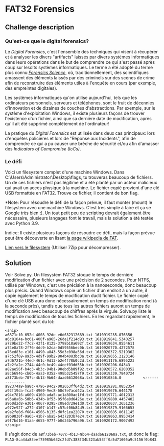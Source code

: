 
# FAT32 Forensics

## Challenge description

### Qu'est-ce que le digital forensics?

Le *Digital Forensics*, c'est l'ensemble des techniques qui visent à récupérer et à analyser les divers "artifacts" laissés par divers systèmes informatiques dans leurs opérations dans le but de comprendre ce qui s'est passé après coup sur lesdits systèmes informatiques. Le terme a été adopté du terme plus connu *[Forensics Science](https://en.wikipedia.org/wiki/Forensic_science)*, où, traditionnellement, des scientifiques amassent des éléments laissés par des criminels sur des scènes de crime afin de reconstruire des éléments utiles à l'enquête en cours (par exemple, des empreintes digitales).

Les systèmes informatiques qu'on utilise aujourd'hui, tels que les ordinateurs personnels, serveurs et téléphones, sont le fruit de décennies d'innovation et de dizaines de couches d'abstractions. Par exemple, sur le système d'exploitation Windows, il existe plusieurs façons de trouver l'existence d'un fichier, ainsi que sa dernière date de modification, après qu'il ait été supprimé complètement de l'ordinateur!

La pratique du *Digital Forensics* est utilisée dans deux cas principaux: lors d'enquêtes policières et lors de "Réponse aux Incidents", afin de comprendre ce qui a pu causer une brèche de sécurité et/ou afin d'amasser des *Indicators of Compromise (IoCs)*.

### Le défi

Voici un filesystem complet d'une machine Windows. Dans C:\Users\Administrator\Desktop\flags, tu trouveras beaucoup de fichiers. Un de ces fichiers n'est pas légitime et a été planté par un acteur malicieux qui avait un accès physique à la machine. Le fichier copié provient d'une clé USB formattée en FAT32. Trouve ce fichier, il contient de bon flag.

*Note: Pour résoudre le défi de la façon prévue, il faut monter (mount) le filesystem avec une machine Windows. C'est très simple à faire et ça se Google très bien :). Un tout petit peu de scripting devrait également être nécessaire, plusieurs langages font le travail, mais la solution a été testée avec Python 3.9.

Indice: Il existe plusieurs façons de résoudre ce défi, mais la façon prévue peut être découverte en lisant [la page wikipedia de FAT](https://en.wikipedia.org/wiki/File_Allocation_Table).


[Lien vers le filesystem](https://drive.google.com/file/d/1rDwUtrXpxFn3LEI8ojeJXpUF_Li35q9R/view?usp=sharing) (Utiliser 7Zip pour décompresser).

## Solution

Voir Solve.py. Un filesystem FAT32 stoque le temps de dernière modification d'un fichier avec une précision de 2 secondes. Pour NTFS, utilisé par Windows, c'est une précision à la nanoseconde, donc beaucoup plus précis. Quand Windows copie un fichier d'un endroit à un autre, il copie également le temps de modification dudit fichier. Le fichier copié d'une clé USB aura donc nécessairement un temps de modification rond (à la seconde près), tandis que tous les autres fichiers auront un temps de modification avec beaucoup de chiffres après la virgule. Solve.py liste le temps de modification de tous les fichiers. En les regardant rapidement, le fichier planté sort du lot:

```
<snip>
a6871cf0-652d-4008-92de-e6d632312689.txt 1610919235.076356
a6c8104a-bc61-400f-a965-26de1f214d93.txt 1610919841.5340257
a729be22-f7c2-43f1-8125-3798b18a692f.txt 1610919634.8554611
a74e8a78-2f76-4dc9-b2ca-0d59556bec0b.txt 1610920770.4272578
a76ed83e-e101-4490-a843-55d3c098a56d.txt 1610920372.5219362
a7c52f69-893b-4d9f-99b2-804b4083bc3a.txt 1610919655.2123146
a7d6721b-44ed-461c-9d13-b2e4f78b0c2d.txt 1610911176.6895223
a7e2fa2e-2744-44c0-bc49-44eef03dd55b.txt 1610920206.64343
a82ae56f-b4c3-4b3c-94b1-90ebd5b89f92.txt 1610920572.6200352
a8cb6946-cb6b-4aa3-8352-498b325457f9.txt 1610919339.7840724
a8f73beb-707c-4b13-9b64-daad6612068a.txt 1610910846.0          <---------------
a92374a9-ba8c-4796-94c2-002653ff64d2.txt 1610919281.0852354
a92f19da-fca2-4960-9ec8-68d7e7acd42a.txt 1610919676.644178
a94c7816-a609-4160-ada5-ac1a800ac1fd.txt 1610919771.4012313
a95a8a6b-50b6-434b-8f53-05f6e0d6426e.txt 1610919880.4457402
a960d2d8-e301-4067-9295-c08ed729e1d0.txt 1610920037.2651236
a972e927-a272-4107-b147-c57bf06b84d9.txt 1610919879.9166653
a9a2fe6d-f684-4566-b135-d8fc1ea22070.txt 1610920685.8611145
a9b9830f-9a65-41b7-aba5-6437203b7e24.txt 1610919063.8953414
a9f7bd16-81aa-4655-977f-b0d24b796a96.txt 1610920172.9007492
</snip>
```

Il s'agit donc de `a8f73beb-707c-4b13-9b64-daad6612068a.txt`, et donc le flag: `FLAG-8ca4da83eef75985b632c2fd7c388f34b323ab53ff0a5d71605a9c5156f0b843`.
